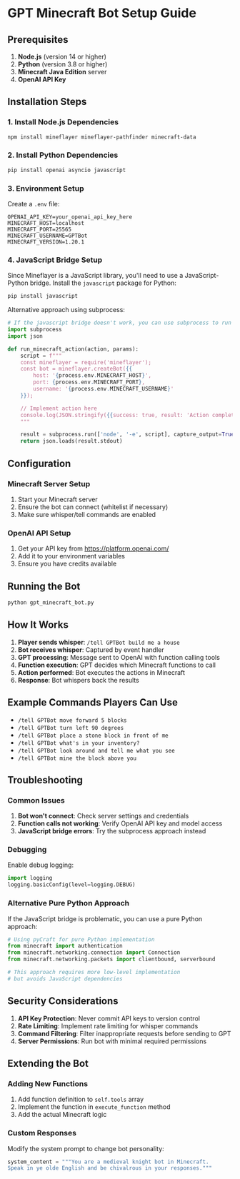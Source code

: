 
# GPT Minecraft Bot Setup Guide

## Prerequisites

1. **Node.js** (version 14 or higher)
2. **Python** (version 3.8 or higher)
3. **Minecraft Java Edition** server
4. **OpenAI API Key**

## Installation Steps

### 1. Install Node.js Dependencies

```bash
npm install mineflayer mineflayer-pathfinder minecraft-data
```

### 2. Install Python Dependencies

```bash
pip install openai asyncio javascript
```

### 3. Environment Setup

Create a `.env` file:

```env
OPENAI_API_KEY=your_openai_api_key_here
MINECRAFT_HOST=localhost
MINECRAFT_PORT=25565
MINECRAFT_USERNAME=GPTBot
MINECRAFT_VERSION=1.20.1
```

### 4. JavaScript Bridge Setup

Since Mineflayer is a JavaScript library, you'll need to use a JavaScript-Python bridge.
Install the `javascript` package for Python:

```bash
pip install javascript
```

Alternative approach using subprocess:

```python
# If the javascript bridge doesn't work, you can use subprocess to run Node.js
import subprocess
import json

def run_minecraft_action(action, params):
    script = f"""
    const mineflayer = require('mineflayer');
    const bot = mineflayer.createBot({{
        host: '{process.env.MINECRAFT_HOST}',
        port: {process.env.MINECRAFT_PORT},
        username: '{process.env.MINECRAFT_USERNAME}'
    }});

    // Implement action here
    console.log(JSON.stringify({{success: true, result: 'Action completed'}}));
    """

    result = subprocess.run(['node', '-e', script], capture_output=True, text=True)
    return json.loads(result.stdout)
```

## Configuration

### Minecraft Server Setup

1. Start your Minecraft server
2. Ensure the bot can connect (whitelist if necessary)
3. Make sure whisper/tell commands are enabled

### OpenAI API Setup

1. Get your API key from https://platform.openai.com/
2. Add it to your environment variables
3. Ensure you have credits available

## Running the Bot

```bash
python gpt_minecraft_bot.py
```

## How It Works

1. **Player sends whisper**: `/tell GPTBot build me a house`
2. **Bot receives whisper**: Captured by event handler
3. **GPT processing**: Message sent to OpenAI with function calling tools
4. **Function execution**: GPT decides which Minecraft functions to call
5. **Action performed**: Bot executes the actions in Minecraft
6. **Response**: Bot whispers back the results

## Example Commands Players Can Use

- `/tell GPTBot move forward 5 blocks`
- `/tell GPTBot turn left 90 degrees`
- `/tell GPTBot place a stone block in front of me`
- `/tell GPTBot what's in your inventory?`
- `/tell GPTBot look around and tell me what you see`
- `/tell GPTBot mine the block above you`

## Troubleshooting

### Common Issues

1. **Bot won't connect**: Check server settings and credentials
2. **Function calls not working**: Verify OpenAI API key and model access
3. **JavaScript bridge errors**: Try the subprocess approach instead

### Debugging

Enable debug logging:

```python
import logging
logging.basicConfig(level=logging.DEBUG)
```

### Alternative Pure Python Approach

If the JavaScript bridge is problematic, you can use a pure Python approach:

```python
# Using pyCraft for pure Python implementation
from minecraft import authentication
from minecraft.networking.connection import Connection
from minecraft.networking.packets import clientbound, serverbound

# This approach requires more low-level implementation
# but avoids JavaScript dependencies
```

## Security Considerations

1. **API Key Protection**: Never commit API keys to version control
2. **Rate Limiting**: Implement rate limiting for whisper commands
3. **Command Filtering**: Filter inappropriate requests before sending to GPT
4. **Server Permissions**: Run bot with minimal required permissions

## Extending the Bot

### Adding New Functions

1. Add function definition to `self.tools` array
2. Implement the function in `execute_function` method
3. Add the actual Minecraft logic

### Custom Responses

Modify the system prompt to change bot personality:

```python
system_content = """You are a medieval knight bot in Minecraft. 
Speak in ye olde English and be chivalrous in your responses."""
```
